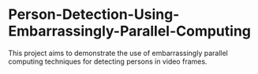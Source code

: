 # Person-Detection-Using-Embarrassingly-Parallel-Computing

This project aims to demonstrate the use of embarrassingly parallel computing techniques for detecting persons in video frames.

